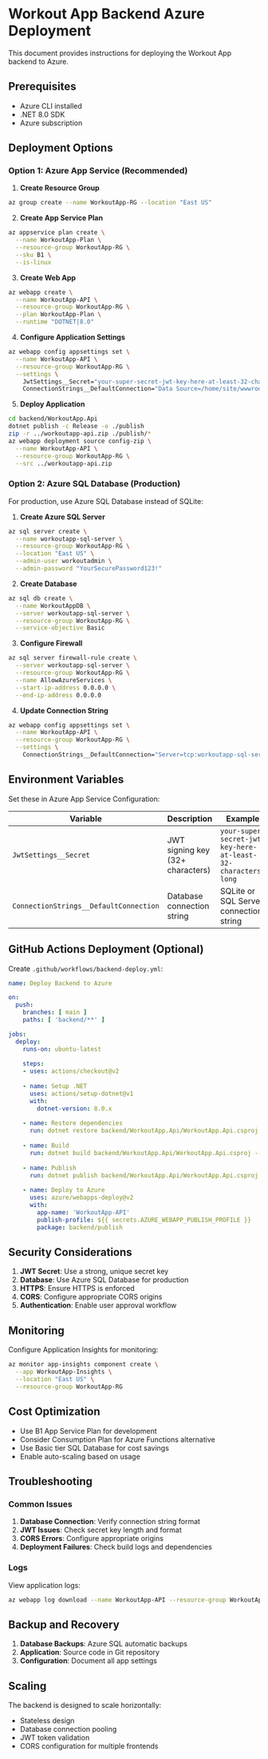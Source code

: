 # Workout App Backend Azure Deployment

This document provides instructions for deploying the Workout App backend to Azure.

## Prerequisites

- Azure CLI installed
- .NET 8.0 SDK
- Azure subscription

## Deployment Options

### Option 1: Azure App Service (Recommended)

1. **Create Resource Group**
```bash
az group create --name WorkoutApp-RG --location "East US"
```

2. **Create App Service Plan**
```bash
az appservice plan create \
  --name WorkoutApp-Plan \
  --resource-group WorkoutApp-RG \
  --sku B1 \
  --is-linux
```

3. **Create Web App**
```bash
az webapp create \
  --name WorkoutApp-API \
  --resource-group WorkoutApp-RG \
  --plan WorkoutApp-Plan \
  --runtime "DOTNET|8.0"
```

4. **Configure Application Settings**
```bash
az webapp config appsettings set \
  --name WorkoutApp-API \
  --resource-group WorkoutApp-RG \
  --settings \
    JwtSettings__Secret="your-super-secret-jwt-key-here-at-least-32-characters-long" \
    ConnectionStrings__DefaultConnection="Data Source=/home/site/wwwroot/workout-app.db"
```

5. **Deploy Application**
```bash
cd backend/WorkoutApp.Api
dotnet publish -c Release -o ./publish
zip -r ../workoutapp-api.zip ./publish/*
az webapp deployment source config-zip \
  --name WorkoutApp-API \
  --resource-group WorkoutApp-RG \
  --src ../workoutapp-api.zip
```

### Option 2: Azure SQL Database (Production)

For production, use Azure SQL Database instead of SQLite:

1. **Create Azure SQL Server**
```bash
az sql server create \
  --name workoutapp-sql-server \
  --resource-group WorkoutApp-RG \
  --location "East US" \
  --admin-user workoutadmin \
  --admin-password "YourSecurePassword123!"
```

2. **Create Database**
```bash
az sql db create \
  --name WorkoutAppDB \
  --server workoutapp-sql-server \
  --resource-group WorkoutApp-RG \
  --service-objective Basic
```

3. **Configure Firewall**
```bash
az sql server firewall-rule create \
  --server workoutapp-sql-server \
  --resource-group WorkoutApp-RG \
  --name AllowAzureServices \
  --start-ip-address 0.0.0.0 \
  --end-ip-address 0.0.0.0
```

4. **Update Connection String**
```bash
az webapp config appsettings set \
  --name WorkoutApp-API \
  --resource-group WorkoutApp-RG \
  --settings \
    ConnectionStrings__DefaultConnection="Server=tcp:workoutapp-sql-server.database.windows.net,1433;Initial Catalog=WorkoutAppDB;Persist Security Info=False;User ID=workoutadmin;Password=YourSecurePassword123!;MultipleActiveResultSets=False;Encrypt=True;TrustServerCertificate=False;Connection Timeout=30;"
```

## Environment Variables

Set these in Azure App Service Configuration:

| Variable | Description | Example |
|----------|-------------|---------|
| `JwtSettings__Secret` | JWT signing key (32+ characters) | `your-super-secret-jwt-key-here-at-least-32-characters-long` |
| `ConnectionStrings__DefaultConnection` | Database connection string | SQLite or SQL Server connection string |

## GitHub Actions Deployment (Optional)

Create `.github/workflows/backend-deploy.yml`:

```yaml
name: Deploy Backend to Azure

on:
  push:
    branches: [ main ]
    paths: [ 'backend/**' ]

jobs:
  deploy:
    runs-on: ubuntu-latest
    
    steps:
    - uses: actions/checkout@v2
    
    - name: Setup .NET
      uses: actions/setup-dotnet@v1
      with:
        dotnet-version: 8.0.x
    
    - name: Restore dependencies
      run: dotnet restore backend/WorkoutApp.Api/WorkoutApp.Api.csproj
    
    - name: Build
      run: dotnet build backend/WorkoutApp.Api/WorkoutApp.Api.csproj --no-restore -c Release
    
    - name: Publish
      run: dotnet publish backend/WorkoutApp.Api/WorkoutApp.Api.csproj -c Release -o backend/publish
    
    - name: Deploy to Azure
      uses: azure/webapps-deploy@v2
      with:
        app-name: 'WorkoutApp-API'
        publish-profile: ${{ secrets.AZURE_WEBAPP_PUBLISH_PROFILE }}
        package: backend/publish
```

## Security Considerations

1. **JWT Secret**: Use a strong, unique secret key
2. **Database**: Use Azure SQL Database for production
3. **HTTPS**: Ensure HTTPS is enforced
4. **CORS**: Configure appropriate CORS origins
5. **Authentication**: Enable user approval workflow

## Monitoring

Configure Application Insights for monitoring:

```bash
az monitor app-insights component create \
  --app WorkoutApp-Insights \
  --location "East US" \
  --resource-group WorkoutApp-RG
```

## Cost Optimization

- Use B1 App Service Plan for development
- Consider Consumption Plan for Azure Functions alternative
- Use Basic tier SQL Database for cost savings
- Enable auto-scaling based on usage

## Troubleshooting

### Common Issues

1. **Database Connection**: Verify connection string format
2. **JWT Issues**: Check secret key length and format
3. **CORS Errors**: Configure appropriate origins
4. **Deployment Failures**: Check build logs and dependencies

### Logs

View application logs:
```bash
az webapp log download --name WorkoutApp-API --resource-group WorkoutApp-RG
```

## Backup and Recovery

1. **Database Backups**: Azure SQL automatic backups
2. **Application**: Source code in Git repository
3. **Configuration**: Document all app settings

## Scaling

The backend is designed to scale horizontally:
- Stateless design
- Database connection pooling
- JWT token validation
- CORS configuration for multiple frontends